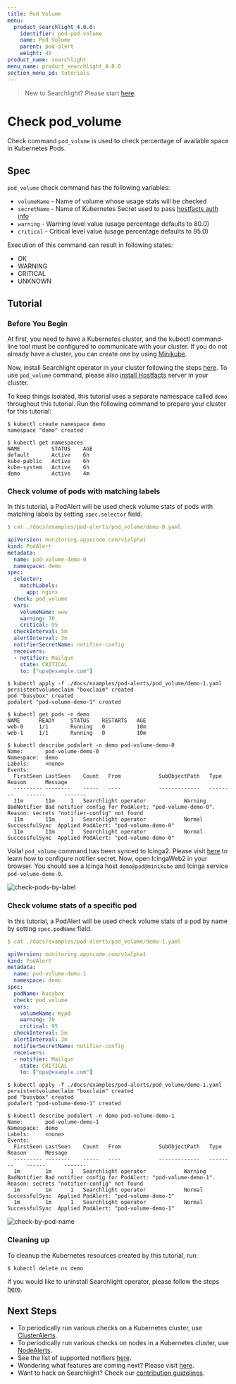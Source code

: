 ```yaml
---
title: Pod Volume
menu:
  product_searchlight_4.0.0:
    identifier: pod-pod-volume
    name: Pod Volume
    parent: pod-alert
    weight: 40
product_name: searchlight
menu_name: product_searchlight_4.0.0
section_menu_id: tutorials
---
```


> New to Searchlight? Please start [here](/docs/tutorials/README.md).

# Check pod_volume

Check command `pod_volume` is used to check percentage of available space in Kubernetes Pods.

## Spec
`pod_volume` check command has the following variables:
- `volumeName` - Name of volume whose usage stats will be checked
- `secretName` - Name of Kubernetes Secret used to pass [hostfacts auth info](/docs/hostfacts.md#create-hostfacts-secret)
- `warning` - Warning level value (usage percentage defaults to 80.0)
- `critical` - Critical level value (usage percentage defaults to 95.0)

Execution of this command can result in following states:
- OK
- WARNING
- CRITICAL
- UNKNOWN


## Tutorial

### Before You Begin
At first, you need to have a Kubernetes cluster, and the kubectl command-line tool must be configured to communicate with your cluster. If you do not already have a cluster, you can create one by using [Minikube](https://github.com/kubernetes/minikube).

Now, install Searchlight operator in your cluster following the steps [here](/docs/install.md). To use `pod_volume` command, please also [install Hostfacts](/docs/hostfacts.md) server in your cluster.

To keep things isolated, this tutorial uses a separate namespace called `demo` throughout this tutorial. Run the following command to prepare your cluster for this tutorial:

```console
$ kubectl create namespace demo
namespace "demo" created

$ kubectl get namespaces
NAME          STATUS    AGE
default       Active    6h
kube-public   Active    6h
kube-system   Active    6h
demo          Active    4m
```

### Check volume of pods with matching labels
In this tutorial, a PodAlert will be used check volume stats of pods with matching labels by setting `spec.selector` field.
```yaml
$ cat ./docs/examples/pod-alerts/pod_volume/demo-0.yaml

apiVersion: monitoring.appscode.com/v1alpha1
kind: PodAlert
metadata:
  name: pod-volume-demo-0
  namespace: demo
spec:
  selector:
    matchLabels:
      app: nginx
  check: pod_volume
  vars:
    volumeName: www
    warning: 70
    critical: 95
  checkInterval: 5m
  alertInterval: 3m
  notifierSecretName: notifier-config
  receivers:
  - notifier: Mailgun
    state: CRITICAL
    to: ["ops@example.com"]
```
```console
$ kubectl apply -f ./docs/examples/pod-alerts/pod_volume/demo-1.yaml
persistentvolumeclaim "boxclaim" created
pod "busybox" created
podalert "pod-volume-demo-1" created

$ kubectl get pods -n demo
NAME      READY     STATUS    RESTARTS   AGE
web-0     1/1       Running   0          10m
web-1     1/1       Running   0          10m

$ kubectl describe podalert -n demo pod-volume-demo-0
Name:		pod-volume-demo-0
Namespace:	demo
Labels:		<none>
Events:
  FirstSeen	LastSeen	Count	From			SubObjectPath	Type		Reason		Message
  ---------	--------	-----	----			-------------	--------	------		-------
  11m		11m		1	Searchlight operator			Warning		BadNotifier	Bad notifier config for PodAlert: "pod-volume-demo-0". Reason: secrets "notifier-config" not found
  11m		11m		1	Searchlight operator			Normal		SuccessfulSync	Applied PodAlert: "pod-volume-demo-0"
  11m		11m		1	Searchlight operator			Normal		SuccessfulSync	Applied PodAlert: "pod-volume-demo-0"
```

Voila! `pod_volume` command has been synced to Icinga2. Please visit [here](/docs/tutorials/notifiers.md) to learn how to configure notifier secret. Now, open IcingaWeb2 in your browser. You should see a Icinga host `demo@pod@minikube` and Icinga service `pod-volume-demo-0`.

![check-pods-by-label](/docs/images/pod-alerts/pod_volume/demo-0.png)


### Check volume stats of a specific pod
In this tutorial, a PodAlert will be used check volume stats of a pod by name by setting `spec.podName` field.

```yaml
$ cat ./docs/examples/pod-alerts/pod_volume/demo-1.yaml

apiVersion: monitoring.appscode.com/v1alpha1
kind: PodAlert
metadata:
  name: pod-volume-demo-1
  namespace: demo
spec:
  podName: busybox
  check: pod_volume
  vars:
    volumeName: mypd
    warning: 70
    critical: 95
  checkInterval: 5m
  alertInterval: 3m
  notifierSecretName: notifier-config
  receivers:
  - notifier: Mailgun
    state: CRITICAL
    to: ["ops@example.com"]
```
```console
$ kubectl apply -f ./docs/examples/pod-alerts/pod_volume/demo-1.yaml
persistentvolumeclaim "boxclaim" created
pod "busybox" created
podalert "pod-volume-demo-1" created

$ kubectl describe podalert -n demo pod-volume-demo-1
Name:		pod-volume-demo-1
Namespace:	demo
Labels:		<none>
Events:
  FirstSeen	LastSeen	Count	From			SubObjectPath	Type		Reason		Message
  ---------	--------	-----	----			-------------	--------	------		-------
  1m		1m		1	Searchlight operator			Warning		BadNotifier	Bad notifier config for PodAlert: "pod-volume-demo-1". Reason: secrets "notifier-config" not found
  1m		1m		1	Searchlight operator			Normal		SuccessfulSync	Applied PodAlert: "pod-volume-demo-1"
  1m		1m		1	Searchlight operator			Normal		SuccessfulSync	Applied PodAlert: "pod-volume-demo-1"
```
![check-by-pod-name](/docs/images/pod-alerts/pod_volume/demo-1.png)


### Cleaning up
To cleanup the Kubernetes resources created by this tutorial, run:
```console
$ kubectl delete ns demo
```

If you would like to uninstall Searchlight operator, please follow the steps [here](/docs/uninstall.md).


## Next Steps
 - To periodically run various checks on a Kubernetes cluster, use [ClusterAlerts](/docs/tutorials/cluster-alerts/README.md).
 - To periodically run various checks on nodes in a Kubernetes cluster, use [NodeAlerts](/docs/tutorials/node-alerts/README.md).
 - See the list of supported notifiers [here](/docs/tutorials/notifiers.md).
 - Wondering what features are coming next? Please visit [here](/ROADMAP.md).
 - Want to hack on Searchlight? Check our [contribution guidelines](/CONTRIBUTING.md).
